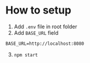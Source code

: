 # How to setup

1. Add `.env` file in root folder
2. Add `BASE_URL` field

```
BASE_URL=http://localhost:8080
```

3. `npm start`
